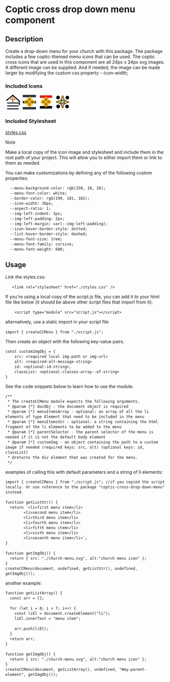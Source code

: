 # Coptic cross drop down menu component

## Description

Create a drop-down menu for your church with this package.
The package includes a few coptic-themed menu icons that can be used. The coptic cross icons that are used in this component are all 24px x 24px svg images.
A different image can be supplied. And if needed, the image can be made larger by modifying the custom css property --icon-width;

### Included Icons

![alt text](church-menu.svg)
![alt text](coptic-menu-icon.svg)
![alt text](egypt-copt-menu.svg)
![alt text](oriental-cross-menu.svg)

### Included Stylesheet

[styles.css](styles.css)

> [!NOTE]
> Make a local copy of the icon image and stylesheet and include them in the root path of your project. This will allow you to either import them or link to them as needed.

You can make customizations by defining any of the following custom properties:

```
  --menu-background-color: rgb(150, 18, 18);
  --menu-font-color: white;
  --border-color: rgb(199, 181, 181);
  --icon-width: 30px;
  --aspect-ratio: 1;
  --img-left-indent: 3px;
  --img-left-padding: 2px;
  --img-left-margin: var(--img-left-padding);
  --icon-hover-border-style: dotted;
  --list-hover-border-style: dashed;
  --menu-font-size: 1rem;
  --menu-font-family: cursive;
  --menu-font-weight: 600;
```

## Usage

Link the styles.css:

`   <link rel="stylesheet" href="./styles.css" />`

If you're using a local copy of the script.js file, you can add it to your html file like below (it should be above other script files that import from it):

`    <script type="module" src="script.js"></script>`

alternatively, use a static import in your script file

`import { createCCMenu } from "./script.js";`

Then create an object with the following key-value pairs.

```
const customImgObj = {
    src: <required local img-path or img-url>
    alt: <required-alt-message-string>
    id: <optional-id-string>,
    classList: <optional-classes-array--of-string>
}
```

See the code snippets below to learn how to use the module.

```
/**
 * The createCCMenu module expects the following arguments.
 * @param {*} docObj - the document object is required
 * @param {*} menuItemsArray - optional: an array of all the li elements of type Element that need to be included in the menu
 * @param {*} menuItemsStr - optional: a string containing the html fragment of the li elements to be added to the menu
 * @param {*} parentSelector - the parent selector of the menu is needed if it is not the default body element
 * @param {*} customImg - an object containing the path to a custom image if needed (required keys: src, alt) (optional keys: id, classList)
 * @returns the div element that was created for the menu.
 */
```

examples of calling this with default parameters and a string of li elements:

```
import { createCCMenu } from "./script.js"; //if you copied the script locally. Or use reference to the package "coptic-cross-drop-down-menu" instead.

function getListStr() {
  return `<li>first menu item</li>
        <li>second menu item</li>
        <li>third menu item</li>
        <li>fourth menu item</li>
        <li>fifth menu item</li>
        <li>sixth menu item</li>
        <li>seventh menu item</li>`;
}

function getImgObj() {
  return { src: "./church-menu.svg", alt:"church menu icon" };
}
createCCMenu(document, undefined, getListStr(), undefined, getImgObj());

```

another example:

```
function getListArray() {
  const arr = [];

  for (let i = 0; i < 7; i++) {
    const liEl = document.createElement("li");
    liEl.innerText = "menu item";

    arr.push(liEl);
  }
  return arr;
}

function getImgObj() {
  return { src: "./church-menu.svg", alt:"church menu icon" };
}
createCCMenu(document, getListArray(), undefined, "#my-parent-element", getImgObj());
```
